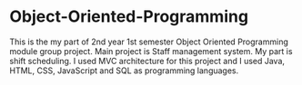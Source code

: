 # Object-Oriented-Programming
This is the my part of 2nd year 1st semester Object Oriented Programming module group project. Main project is Staff management system. My part is shift scheduling. I used MVC architecture for this project and I used Java, HTML, CSS, JavaScript and SQL as programming languages.
